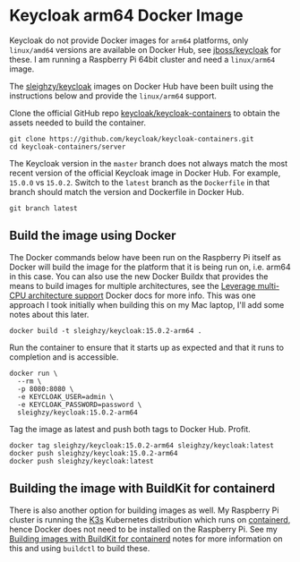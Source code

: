 # Keycloak arm64 Docker Image

Keycloak do not provide Docker images for `arm64` platforms, only `linux/amd64`
versions are available on Docker Hub, see [jboss/keycloak] for these. I am
running a Raspberry Pi 64bit cluster and need a `linux/arm64` image.

The [sleighzy/keycloak] images on Docker Hub have been built using the
instructions below and provide the `linux/arm64` support.

Clone the official GitHub repo [keycloak/keycloak-containers] to obtain the
assets needed to build the container.

```plain
git clone https://github.com/keycloak/keycloak-containers.git
cd keycloak-containers/server
```

The Keycloak version in the `master` branch does not always match the most
recent version of the official Keycloak image in Docker Hub. For example,
`15.0.0` vs `15.0.2`. Switch to the `latest` branch as the `Dockerfile` in that
branch should match the version and Dockerfile in Docker Hub.

```plain
git branch latest
```

## Build the image using Docker

The Docker commands below have been run on the Raspberry Pi itself as Docker
will build the image for the platform that it is being run on, i.e. arm64 in
this case. You can also use the new Docker Buildx that provides the means to
build images for multiple architectures, see the [Leverage multi-CPU
architecture support] Docker docs for more info. This was one approach I took
initially when building this on my Mac laptop, I'll add some notes about this
later.

```plain
docker build -t sleighzy/keycloak:15.0.2-arm64 .
```

Run the container to ensure that it starts up as expected and that it runs to
completion and is accessible.

```plain
docker run \
  --rm \
  -p 8080:8080 \
  -e KEYCLOAK_USER=admin \
  -e KEYCLOAK_PASSWORD=password \
  sleighzy/keycloak:15.0.2-arm64
```

Tag the image as latest and push both tags to Docker Hub. Profit.

```plain
docker tag sleighzy/keycloak:15.0.2-arm64 sleighzy/keycloak:latest
docker push sleighzy/keycloak:15.0.2-arm64
docker push sleighzy/keycloak:latest
```

## Building the image with BuildKit for containerd

There is also another option for building images as well. My Raspberry Pi
cluster is running the [K3s] Kubernetes distribution which runs on [containerd],
hence Docker does not need to be installed on the Raspberry Pi. See my [Building
images with BuildKit for containerd] notes for more information on this and
using `buildctl` to build these.

[building images with buildkit for containerd]:
  https://github.com/sleighzy/raspberry-pi-k3s-homelab/blob/main/k3s.md#building-images-with-buildkit-for-containerd
[containerd]: https://containerd.io/
[jboss/keycloak]: https://hub.docker.com/r/jboss/keycloak
[k3s]: https://k3s.io/
[keycloak/keycloak-containers]: https://github.com/keycloak/keycloak-containers
[leverage multi-cpu architecture support]:
  https://docs.docker.com/docker-for-mac/multi-arch/
[sleighzy/keycloak]: https://hub.docker.com/repository/docker/sleighzy/keycloak

